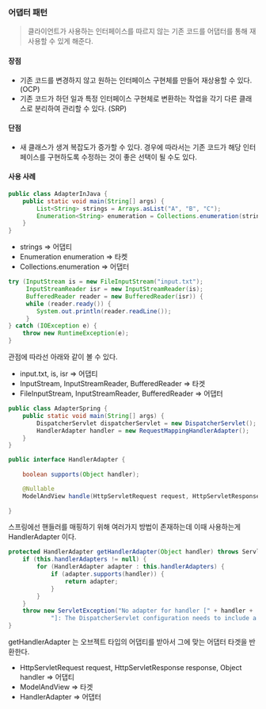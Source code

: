 ### 어댑터 패턴
> 클라이언트가 사용하는 인터페이스를 따르지 않는 기존 코드를 어댑터를 통해 재사용할 수 있게 해준다.

#### 장점
- 기존 코드를 변경하지 않고 원하는 인터페이스 구현체를 만들어 재상용할 수 있다. (OCP)
- 기존 코드가 하던 일과 특정 인터페이스 구현체로 변환하는 작업을 각기 다른 클래스로 분리하여 관리할 수 있다. (SRP)

#### 단점
- 새 클래스가 생겨 복잡도가 증가할 수 있다. 경우에 따라서는 기존 코드가 해당 인터페이스를 구현하도록 수정하는 것이 좋은 선택이 될 수도 있다.

#### 사용 사례
````java
public class AdapterInJava {
    public static void main(String[] args) {
        List<String> strings = Arrays.asList("A", "B", "C");
        Enumeration<String> enumeration = Collections.enumeration(strings);
    }
}
````

+ strings => 어댑티
+ Enumeration<String> enumeration => 타켓
+ Collections.enumeration => 어댑터

````java
try (InputStream is = new FileInputStream("input.txt");
     InputStreamReader isr = new InputStreamReader(is);
     BufferedReader reader = new BufferedReader(isr)) {
     while (reader.ready()) {
        System.out.println(reader.readLine());
     }
} catch (IOException e) {
    throw new RuntimeException(e);
}
````

관점에 따라선 아래와 같이 볼 수 있다.

+ input.txt, is, isr => 어댑티
+ InputStream, InputStreamReader, BufferedReader => 타겟
+ FileInputStream, InputStreamReader, BufferedReader => 어댑터

````java
public class AdapterSpring {
    public static void main(String[] args) {
        DispatcherServlet dispatcherServlet = new DispatcherServlet();
        HandlerAdapter handler = new RequestMappingHandlerAdapter();
    }
}

public interface HandlerAdapter {
    
    boolean supports(Object handler);

    @Nullable
    ModelAndView handle(HttpServletRequest request, HttpServletResponse response, Object handler) throws Exception;
    
}
````
스프링에선 핸들러를 매핑하기 위해 여러가지 방법이 존재하는데 이때 사용하는게 HandlerAdapter 이다.

```java
protected HandlerAdapter getHandlerAdapter(Object handler) throws ServletException {
    if (this.handlerAdapters != null) {
        for (HandlerAdapter adapter : this.handlerAdapters) {
            if (adapter.supports(handler)) {
                return adapter;
            }
        }
    }
    throw new ServletException("No adapter for handler [" + handler +
            "]: The DispatcherServlet configuration needs to include a HandlerAdapter that supports this handler");
}
```
getHandlerAdapter 는 오브젝트 타입의 어댑티를 받아서 그에 맞는 어댑터 타겟을 반환한다. 

+ HttpServletRequest request, HttpServletResponse response, Object handler => 어댑티
+ ModelAndView => 타겟
+ HandlerAdapter => 어댑터